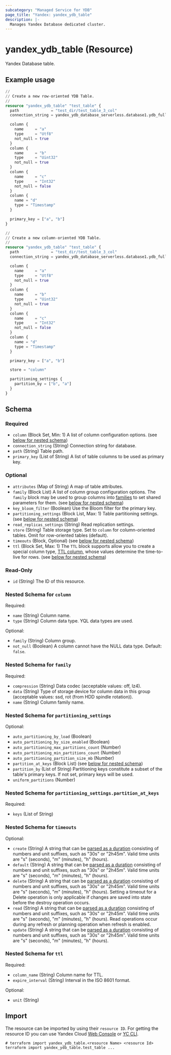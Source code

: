 ```yaml
---
subcategory: "Managed Service for YDB"
page_title: "Yandex: yandex_ydb_table"
description: |-
  Manages Yandex Database dedicated cluster.
---
```


# yandex_ydb_table (Resource)

Yandex Database table.

## Example usage

```terraform
//
// Create a new row-oriented YDB Table.
//
resource "yandex_ydb_table" "test_table" {
  path              = "test_dir/test_table_3_col"
  connection_string = yandex_ydb_database_serverless.database1.ydb_full_endpoint

  column {
    name     = "a"
    type     = "Utf8"
    not_null = true
  }
  column {
    name     = "b"
    type     = "Uint32"
    not_null = true
  }
  column {
    name     = "c"
    type     = "Int32"
    not_null = false
  }
  column {
    name = "d"
    type = "Timestamp"
  }

  primary_key = ["a", "b"]
}
```

```terraform
//
// Create a new column-oriented YDB Table.
//
resource "yandex_ydb_table" "test_table" {
  path              = "test_dir/test_table_3_col"
  connection_string = yandex_ydb_database_serverless.database1.ydb_full_endpoint

  column {
    name     = "a"
    type     = "Utf8"
    not_null = true
  }
  column {
    name     = "b"
    type     = "Uint32"
    not_null = true
  }
  column {
    name     = "c"
    type     = "Int32"
    not_null = false
  }
  column {
    name = "d"
    type = "Timestamp"
  }

  primary_key = ["a", "b"]

  store = "column"

  partitioning_settings {
    partition_by = ["b", "a"]
  }
}
```

<!-- schema generated by tfplugindocs -->
## Schema

### Required

- `column` (Block Set, Min: 1) A list of column configuration options. (see [below for nested schema](#nestedblock--column))
- `connection_string` (String) Connection string for database.
- `path` (String) Table path.
- `primary_key` (List of String) A list of table columns to be used as primary key.

### Optional

- `attributes` (Map of String) A map of table attributes.
- `family` (Block List) A list of column group configuration options. The `family` block may be used to group columns into [families](https://ydb.tech/en/docs/yql/reference/syntax/create_table#column-family) to set shared parameters for them. (see [below for nested schema](#nestedblock--family))
- `key_bloom_filter` (Boolean) Use the Bloom filter for the primary key.
- `partitioning_settings` (Block List, Max: 1) Table partitioning settings. (see [below for nested schema](#nestedblock--partitioning_settings))
- `read_replicas_settings` (String) Read replication settings.
- `store` (String) Table storage type. Set to `column` for column-oriented tables. Omit for row-oriented tables (default).
- `timeouts` (Block, Optional) (see [below for nested schema](#nestedblock--timeouts))
- `ttl` (Block Set, Max: 1) The `TTL` block supports allow you to create a special column type, [TTL column](https://ydb.tech/en/docs/concepts/ttl), whose values determine the time-to-live for rows. (see [below for nested schema](#nestedblock--ttl))

### Read-Only

- `id` (String) The ID of this resource.

<a id="nestedblock--column"></a>
### Nested Schema for `column`

Required:

- `name` (String) Column name.
- `type` (String) Column data type. YQL data types are used.

Optional:

- `family` (String) Column group.
- `not_null` (Boolean) A column cannot have the NULL data type. Default: `false`.


<a id="nestedblock--family"></a>
### Nested Schema for `family`

Required:

- `compression` (String) Data codec (acceptable values: off, lz4).
- `data` (String) Type of storage device for column data in this group (acceptable values: ssd, rot (from HDD spindle rotation)).
- `name` (String) Column family name.


<a id="nestedblock--partitioning_settings"></a>
### Nested Schema for `partitioning_settings`

Optional:

- `auto_partitioning_by_load` (Boolean)
- `auto_partitioning_by_size_enabled` (Boolean)
- `auto_partitioning_max_partitions_count` (Number)
- `auto_partitioning_min_partitions_count` (Number)
- `auto_partitioning_partition_size_mb` (Number)
- `partition_at_keys` (Block List) (see [below for nested schema](#nestedblock--partitioning_settings--partition_at_keys))
- `partition_by` (List of String) Partitioning keys constitute a subset of the table's primary keys. If not set, primary keys will be used.
- `uniform_partitions` (Number)

<a id="nestedblock--partitioning_settings--partition_at_keys"></a>
### Nested Schema for `partitioning_settings.partition_at_keys`

Required:

- `keys` (List of String)



<a id="nestedblock--timeouts"></a>
### Nested Schema for `timeouts`

Optional:

- `create` (String) A string that can be [parsed as a duration](https://pkg.go.dev/time#ParseDuration) consisting of numbers and unit suffixes, such as "30s" or "2h45m". Valid time units are "s" (seconds), "m" (minutes), "h" (hours).
- `default` (String) A string that can be [parsed as a duration](https://pkg.go.dev/time#ParseDuration) consisting of numbers and unit suffixes, such as "30s" or "2h45m". Valid time units are "s" (seconds), "m" (minutes), "h" (hours).
- `delete` (String) A string that can be [parsed as a duration](https://pkg.go.dev/time#ParseDuration) consisting of numbers and unit suffixes, such as "30s" or "2h45m". Valid time units are "s" (seconds), "m" (minutes), "h" (hours). Setting a timeout for a Delete operation is only applicable if changes are saved into state before the destroy operation occurs.
- `read` (String) A string that can be [parsed as a duration](https://pkg.go.dev/time#ParseDuration) consisting of numbers and unit suffixes, such as "30s" or "2h45m". Valid time units are "s" (seconds), "m" (minutes), "h" (hours). Read operations occur during any refresh or planning operation when refresh is enabled.
- `update` (String) A string that can be [parsed as a duration](https://pkg.go.dev/time#ParseDuration) consisting of numbers and unit suffixes, such as "30s" or "2h45m". Valid time units are "s" (seconds), "m" (minutes), "h" (hours).


<a id="nestedblock--ttl"></a>
### Nested Schema for `ttl`

Required:

- `column_name` (String) Column name for TTL.
- `expire_interval` (String) Interval in the ISO 8601 format.

Optional:

- `unit` (String)

## Import

The resource can be imported by using their `resource ID`. For getting the resource ID you can use Yandex Cloud [Web Console](https://console.yandex.cloud) or [YC CLI](https://yandex.cloud/docs/cli/quickstart).

```shell
# terraform import yandex_ydb_table.<resource Name> <resource Id>
terraform import yandex_ydb_table.test_table ...
```
